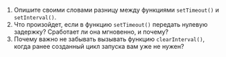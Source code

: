 
1. Опишите своими словами разницу между функциями `setTimeout()` и `setInterval()`.
2. Что произойдет, если в функцию `setTimeout()` передать нулевую задержку? Сработает ли она мгновенно, и почему?
3. Почему важно не забывать вызывать функцию `clearInterval()`, когда ранее созданный цикл запуска вам уже не нужен?

